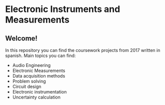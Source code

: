 # Electronic Instruments and Measurements
## Welcome!
In this repository you can find the coursework projects from 2017 written in spanish. Main topics you can find:

- Audio Engineering
- Electronic Measurements
- Data acquisition methods
- Problem solving
- Circuit design
- Electronic instrumentation
- Uncertainty calculation
